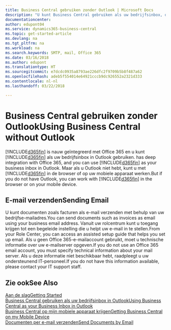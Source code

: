 ```yaml
---
title: Business Central gebruiken zonder Outlook | Microsoft Docs
description: "U kunt Business Central gebruiken als uw bedrijfsinbox, omdat deze is geïntegreerd met Office 365. U kunt echter ook zonder Outlook in een browser werken, of op uw mobiele apparaat."
documentationcenter: 
author: edupont04
ms.service: dynamics365-business-central
ms.topic: get-started-article
ms.devlang: na
ms.tgt_pltfrm: na
ms.workload: na
ms.search.keywords: SMTP, mail, Office 365
ms.date: 03/16/2018
ms.author: edupont
ms.translationtype: HT
ms.sourcegitcommit: e7dcdc0935a8793ae226dfc2f9709b5b8f487a62
ms.openlocfilehash: adeb5f554014e64921cccb9dc926552a2321d333
ms.contentlocale: nl-nl
ms.lasthandoff: 03/22/2018

---
```

# <a name="using-business-central-without-outlook"></a><span data-ttu-id="ec7ed-103">Business Central gebruiken zonder Outlook</span><span class="sxs-lookup"><span data-stu-id="ec7ed-103">Using Business Central without Outlook</span></span>
[!INCLUDE[d365fin](includes/d365fin_md.md)]<span data-ttu-id="ec7ed-104"> is nauw geïntegreerd met Office 365 en u kunt [!INCLUDE[d365fin](includes/d365fin_md.md)] als uw bedrijfsinbox in Outlook gebruiken.</span><span class="sxs-lookup"><span data-stu-id="ec7ed-104"> has deep integration with Office 365, and you can use [!INCLUDE[d365fin](includes/d365fin_md.md)] as your business inbox in Outlook.</span></span> <span data-ttu-id="ec7ed-105">Maar als u Outlook niet hebt, kunt u met [!INCLUDE[d365fin](includes/d365fin_md.md)] in de browser of op uw mobiele apparaat werken.</span><span class="sxs-lookup"><span data-stu-id="ec7ed-105">But if you do not have Outlook, you can work with [!INCLUDE[d365fin](includes/d365fin_md.md)] in the browser or on your mobile device.</span></span>  

## <a name="sending-email"></a><span data-ttu-id="ec7ed-106">E-mail verzenden</span><span class="sxs-lookup"><span data-stu-id="ec7ed-106">Sending Email</span></span>
<span data-ttu-id="ec7ed-107">U kunt documenten zoals facturen als e-mail verzenden met behulp van uw bedrijfse-mailadres.</span><span class="sxs-lookup"><span data-stu-id="ec7ed-107">You can send documents such as invoices as email using your business email address.</span></span> <span data-ttu-id="ec7ed-108">Vanuit uw rolcentrum kunt u toegang krijgen tot een begeleide instelling die u helpt uw e-mail in te stellen.</span><span class="sxs-lookup"><span data-stu-id="ec7ed-108">From your Role Center, you can access an assisted setup guide that helps you set up email.</span></span> <span data-ttu-id="ec7ed-109">Als u geen Office 365-e-mailaccount gebruikt, moet u technische informatie over uw e-mailserver opgeven.</span><span class="sxs-lookup"><span data-stu-id="ec7ed-109">If you do not use an Office 365 email account, you must specify technical information about your mail server.</span></span> <span data-ttu-id="ec7ed-110">Als u deze informatie niet beschikbaar hebt, raadpleegt u uw ondersteunend IT-personeel.</span><span class="sxs-lookup"><span data-stu-id="ec7ed-110">If you do not have this information available, please contact your IT support staff.</span></span>  


## <a name="see-also"></a><span data-ttu-id="ec7ed-111">Zie ook</span><span class="sxs-lookup"><span data-stu-id="ec7ed-111">See Also</span></span>
[<span data-ttu-id="ec7ed-112">Aan de slag</span><span class="sxs-lookup"><span data-stu-id="ec7ed-112">Getting Started</span></span>](product-get-started.md)  
[<span data-ttu-id="ec7ed-113">Business Central gebruiken als uw bedrijfsinbox in Outlook</span><span class="sxs-lookup"><span data-stu-id="ec7ed-113">Using Business Central as your Business Inbox in Outlook</span></span>](admin-outlook.md)  
[<span data-ttu-id="ec7ed-114">Business Central op mijn mobiele apparaat krijgen</span><span class="sxs-lookup"><span data-stu-id="ec7ed-114">Getting Business Central on my Mobile Device</span></span>](install-mobile-app.md)  
[<span data-ttu-id="ec7ed-115">Documenten per e-mail verzenden</span><span class="sxs-lookup"><span data-stu-id="ec7ed-115">Send Documents by Email</span></span>](ui-how-send-documents-email.md)

